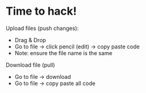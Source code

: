 # Time to hack!

Upload files (push changes):
- Drag & Drop
- Go to file -> click pencil (edit) -> copy paste code
- Note: ensure the file name is the same

Download file (pull)
- Go to file -> download
- Go to file -> copy paste all code
